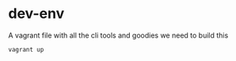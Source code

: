 # dev-env
A vagrant file with all the cli tools and goodies we need to build this

```
vagrant up
```
